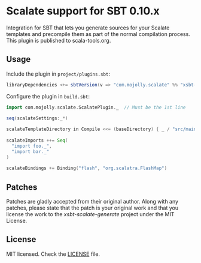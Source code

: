 # Scalate support for SBT 0.10.x
 
Integration for SBT that lets you generate sources for your Scalate templates and precompile them as part of the normal compilation process. This plugin is published to scala-tools.org.
 
## Usage

Include the plugin in `project/plugins.sbt`:

```scala
libraryDependencies <+= sbtVersion(v => "com.mojolly.scalate" %% "xsbt-scalate-generator" % (v + "-0.1.5"))
```

Configure the plugin in `build.sbt`:

```scala
import com.mojolly.scalate.ScalatePlugin._  // Must be the 1st line

seq(scalateSettings:_*)
      
scalateTemplateDirectory in Compile <<= (baseDirectory) { _ / "src/main/webapp/WEB-INF" }
    
scalateImports ++= Seq(
  "import foo._",
  "import bar._"
)
    
scalateBindings += Binding("flash", "org.scalatra.FlashMap")
```

## Patches

Patches are gladly accepted from their original author. Along with any patches, please state that the patch is your original work and that you license the work to the *xsbt-scalate-generate* project under the MIT License.
 
## License
 
MIT licensed. Check the [LICENSE](https://raw.github.com/mojolly/xsbt-scalate-generate/master/LICENSE) file.
